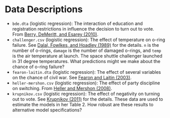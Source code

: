 Data Descriptions
=================

* `bde.dta` (logistic regression): The interaction of education and registration restrictions in influence the decision to turn out to vote. From [Berry, DeMeritt, and Esarey (2010)](http://www.carlislerainey.com/am-files/papers/BerryDeMerittEsarey2010.pdf).
* `challenger.csv` (logistic regression): The effect of temperature on o-ring failure. See [Dalal, Fowlkes, and Hoadley (1989)](http://psychweb.psy.umt.edu/denis/datadecision/challenger.pdf) for the details. `n` is the number of o-rings, `damage` is the number of damaged o-rings, and `temp` is the air temperature at launch. The space shuttle challenger launched in 31 degree temperatures. What predictions might we make about the chance of o-ring failure?
* `fearon-laitin.dta` (logistic regression): The effect of several variables on the chance of civil war. See [Fearon and Laitin (2003)](http://www.carlislerainey.com/am-files/papers/FearonLaitin2003.pdf).
* `heller-mershon.csv` (logistic regression): The effect of party discipline on switching. From [Heller and Mershon (2008)](http://www.carlislerainey.com/am-files/papers/HellerMershon2008.pdf).
* `krupnikov.csv` (logistic regression): The effect of negativity on turning out to vote. See [Krupnikov (2011)](http://www.carlislerainey.com/am-files/papers/Krupnikov2011.pdf) for the details. These data are used to estimate the models in her Table 2. How robust are these results to alternative model specifications?


